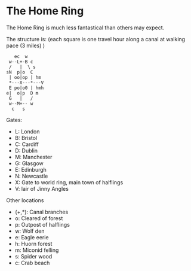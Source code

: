 The Home Ring
=============

The Home Ring is much less fantastical than others may expect.

The structure is: (each square is one travel hour along a canal at walking pace (3 miles) )

```
   ec  w
 w--L+-B c
 /   |  \ s
sN  p|o  C 
 | oo|op | hm
 *---X---*---V
 E po|o0 | hmh
e|  o|p  D m
 G   |   /
 w--M+-- w
  c   s
```


Gates:

* L: London
* B: Bristol
* C: Cardiff
* D: Dublin
* M: Manchester
* G: Glasgow
* E: Edinburgh
* N: Newcastle
* X: Gate to world ring, main town of halflings
* V: lair of Jinny Angles

Other locations
* (+,*): Canal branches
* o: Cleared of forest
* p: Outpost of halflings
* w: Wolf den
* e: Eagle eerie
* h: Huorn forest
* m: Miconid felling
* s: Spider wood
* c: Crab beach
